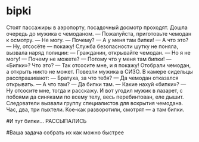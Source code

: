# bipki

Стоят пассажиры в аэропорту, посадочный досмотр проходят. Дошла очередь до мужика с чемоданом.
— Пожалуйста, приготовьте чемодан к осмотру.
— Не могу.
— Почему?
— А у меня там бипки!
— А что это?
— Ну, отсосёте — покажу!
Служба безопасности шутку не поняла, вызвала наряд полиции:
— Гражданин, открывайте чемодан.
— Но я не могу!
— Почему не можете?
— Потому что у меня там бипки!
— «Бипки»? Что это?
— Так отсосите мне, и я покажу!
Отобрали чемодан, а открыть никто не может. Повезли мужика в СИЗО. В камере сидельцы расспрашивают:
— Братуха, за что тебя?
— Да чемодан отказался открывать.
— А что там?
— Да бипки там.
— Какие нахуй «бипки»?
— Ну отсосите мне, тогда и расскажу.
И вот угодил мужик в лазарет, с побоями да синяками по всему телу, весь перебинтован, еле дышит.
Следователи вызвали группу специалистов для вскрытия чемодана. Час, два, три пыхтели. Кое-как разворотили, смотрят — а там бипки.

#И тут бипки... РАССЫПАЛИСЬ

#Ваша задача собрать их как можно быстрее
